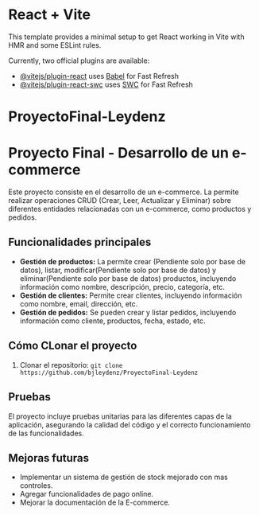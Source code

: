 # React + Vite

This template provides a minimal setup to get React working in Vite with HMR and some ESLint rules.

Currently, two official plugins are available:

- [@vitejs/plugin-react](https://github.com/vitejs/vite-plugin-react/blob/main/packages/plugin-react/README.md) uses [Babel](https://babeljs.io/) for Fast Refresh
- [@vitejs/plugin-react-swc](https://github.com/vitejs/vite-plugin-react-swc) uses [SWC](https://swc.rs/) for Fast Refresh
# ProyectoFinal-Leydenz


# Proyecto Final - Desarrollo de un e-commerce

Este proyecto consiste en el desarrollo de un e-commerce. La permite realizar operaciones CRUD (Crear, Leer, Actualizar y Eliminar) sobre diferentes entidades relacionadas con un e-commerce, como productos y pedidos.

## Funcionalidades principales

*   **Gestión de productos:** La permite crear (Pendiente solo por base de datos), listar, modificar(Pendiente solo por base de datos) y eliminar(Pendiente solo por base de datos) productos, incluyendo información como nombre, descripción, precio, categoría, etc.
*   **Gestión de clientes:** Permite crear clientes, incluyendo información como nombre, email, dirección, etc.
*   **Gestión de pedidos:** Se pueden crear y listar pedidos, incluyendo información como cliente, productos, fecha, estado, etc.

## Cómo CLonar el proyecto 

1.  Clonar el repositorio: `git clone https://github.com/bjleydenz/ProyectoFinal-Leydenz`

## Pruebas

El proyecto incluye pruebas unitarias para las diferentes capas de la aplicación, asegurando la calidad del código y el correcto funcionamiento de las funcionalidades.

## Mejoras futuras

*   Implementar un sistema de gestión de stock mejorado con mas controles.
*   Agregar funcionalidades de pago online.
*   Mejorar la documentación de la E-commerce.
